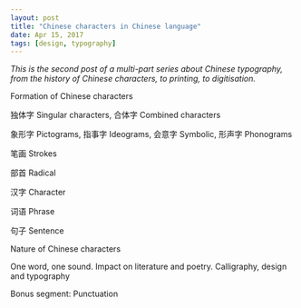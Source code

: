 ```yaml
---
layout: post
title: "Chinese characters in Chinese language"
date: Apr 15, 2017
tags: [design, typography]
---
```

*This is the second post of a multi-part series about Chinese typography, from the history of Chinese characters, to printing, to digitisation.*

Formation of Chinese characters

独体字 Singular characters, 合体字 Combined characters

象形字 Pictograms, 指事字 Ideograms, 会意字 Symbolic, 形声字 Phonograms

笔画 Strokes

部首 Radical

汉字 Character

词语 Phrase

句子 Sentence

Nature of Chinese characters

One word, one sound.
Impact on literature and poetry.
Calligraphy, design and typography

Bonus segment: Punctuation

